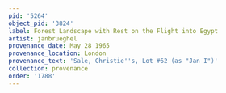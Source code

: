 ```yaml
---
pid: '5264'
object_pid: '3824'
label: Forest Landscape with Rest on the Flight into Egypt
artist: janbrueghel
provenance_date: May 28 1965
provenance_location: London
provenance_text: 'Sale, Christie''s, Lot #62 (as "Jan I")'
collection: provenance
order: '1788'
---
```

